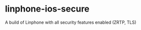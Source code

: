 linphone-ios-secure
===================

A build of Linphone with all security features enabled (ZRTP, TLS)
